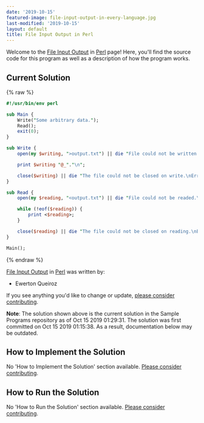```yaml
---
date: '2019-10-15'
featured-image: file-input-output-in-every-language.jpg
last-modified: '2019-10-15'
layout: default
title: File Input Output in Perl
---
```


Welcome to the [File Input Output](https://sampleprograms.io/projects/file-input-output) in [Perl](https://sampleprograms.io/languages/perl) page! Here, you'll find the source code for this program as well as a description of how the program works.

## Current Solution

{% raw %}

```perl
#!/usr/bin/env perl

sub Main {
    Write("Some arbitrary data.");
    Read();
    exit(0);
}

sub Write {
    open(my $writing, ">output.txt") || die "File could not be written.\nError: $!";

    print $writing "@_"."\n";

    close($writing) || die "The file could not be closed on write.\nError: $!";
}

sub Read {
    open(my $reading, "<output.txt") || die "File could not be readed.\nError: $!";

    while (!eof($reading)) {
        print <$reading>;
    }

    close($reading) || die "The file could not be closed on reading.\nError: $!";
}

Main();
```

{% endraw %}

[File Input Output](https://sampleprograms.io/projects/file-input-output) in [Perl](https://sampleprograms.io/languages/perl) was written by:

- Ewerton Queiroz

If you see anything you'd like to change or update, [please consider contributing](https://github.com/TheRenegadeCoder/sample-programs).

**Note**: The solution shown above is the current solution in the Sample Programs repository as of Oct 15 2019 01:29:31. The solution was first committed on Oct 15 2019 01:15:38. As a result, documentation below may be outdated.

## How to Implement the Solution

No 'How to Implement the Solution' section available. [Please consider contributing](https://github.com/TheRenegadeCoder/sample-programs-website).

## How to Run the Solution

No 'How to Run the Solution' section available. [Please consider contributing](https://github.com/TheRenegadeCoder/sample-programs-website).